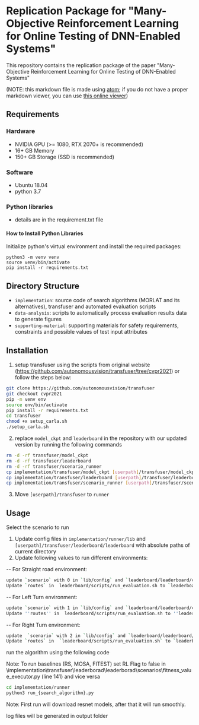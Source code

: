 # Replication Package for "Many-Objective Reinforcement Learning for Online Testing of DNN-Enabled Systems"

This repository contains the replication package of the paper "Many-Objective Reinforcement Learning for Online Testing of DNN-Enabled Systems"

(NOTE: this markdown file is made using [atom](https://atom.io); if you do not have a proper markdown viewer, you can use [this online viewer](https://dillinger.io))


## Requirements

### Hardware
* NVIDIA GPU (>= 1080, RTX 2070+ is recommended)
* 16+ GB Memory
* 150+ GB Storage (SSD is recommended)

### Software
* Ubuntu 18.04
* python 3.7

### Python libraries
* details are in the requirement.txt file

#### How to Install Python Libraries
Initialize python's virtual environment and install the required packages:
```shell script
python3 -m venv venv
source venv/bin/activate
pip install -r requirements.txt
```


## Directory Structure
- `implementation`: source code of search algorithms (MORLAT and its alternatives), transfuser and automated evaluation scripts
- `data-analysis`: scripts to automatically process evaluation results data to generate figures
- `supporting-material`: supporting materials for safety requirements, constraints and possible values of test input attributes


## Installation

1. setup transfuser using the scripts from original website  (https://github.com/autonomousvision/transfuser/tree/cvpr2021) or follow the steps below:
```bash
git clone https://github.com/autonomousvision/transfuser
git checkout cvpr2021
pip -m venv env
source env/bin/activate
pip install -r requirements.txt
cd transfuser
chmod +x setup_carla.sh
./setup_carla.sh
```

2. replace `model_ckpt` and `leaderboard` in the repository with our updated version by running the following commands
```bash
rm -d -rf transfuser/model_ckpt
rm -d -rf transfuser/leaderboard
rm -d -rf transfuser/scenario_runner
cp implementation/transfuser/model_ckpt [userpath]/transfuser/model_ckpt
cp implementation/transfuser/leaderboard [userpath]/transfuser/leaderboard
cp implementation/transfuser/scenario_runner [userpath]/transfuser/scenario_runner
```
3. Move `[userpath]/transfuser` to `runner`

## Usage
Select the scenario to run
1. Update config files in `implementation/runner/lib` and  `[userpath]/transfuser/leaderboard/leaderboard` with absolute paths of current directory
2. Update following values to run different environments:

-- For Straight road environment:
```bash
update `scenario` with 0 in `lib/config` and `leaderboard/leaderboard/config` files.
Update `routes` in  leaderboard/scripts/run_evaluation.sh to `leaderboard/data/validation_routes/route_straight_road.xml`
```

-- For Left Turn environment:
```bash
update `scenario` with 1 in `lib/config` and `leaderboard/leaderboard/config` files.
Update ''routes'' in  leaderboard/scripts/run_evaluation.sh to ''leaderboard/data/validation_routes/route_left_turn.xml`
```
-- For Right Turn environment:
```bash
update  `scenario` with 2 in `lib/config` and `leaderboard/leaderboard/config` files.
Update `routes` in  `leaderboard/scripts/run_evaluation.sh` to `leaderboard/data/validation_routes/route_right_turn.xml`
```
run the algorithm using the following code

Note: To run baselines (RS, MOSA, FITEST) set RL Flag to false in  \implementation\transfuser\leaderborad\leaderborad\scenarios\fitness_value_executor.py (line 141) and vice versa
```bash
cd implementation/runner
python3 run_{search_algorithm}.py
```

Note: First run will download resnet models, after that it will run smoothly.


log files will be generated in output folder
